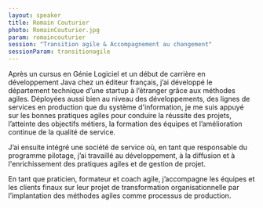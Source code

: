```yaml
---
layout: speaker
title: Romain Couturier
photo: RomainCouturier.jpg
param: romaincouturier
session: "Transition agile & Accompagnement au changement"
sessionParam: transitionagile
---
```


Après un cursus en Génie Logiciel et un début de carrière en développement Java chez un éditeur français,
j’ai développé le département technique d’une startup à l’étranger grâce aux méthodes agiles.
Déployées aussi bien au niveau des développements, des lignes de services en production que du système d'information,
je me suis appuyé sur les bonnes pratiques agiles pour conduire la réussite des projets, l’atteinte des objectifs métiers,
la formation des équipes et l’amélioration continue de la qualité de service.

J’ai ensuite intégré une société de service où, en tant que responsable du programme pilotage, j’ai travaillé au développement,
à la diffusion et à l'enrichissement des pratiques agiles et de gestion de projet.

En tant que praticien, formateur et coach agile, j’accompagne les équipes et les clients finaux sur leur projet
de transformation organisationnelle par l’implantation des méthodes agiles comme processus de production.